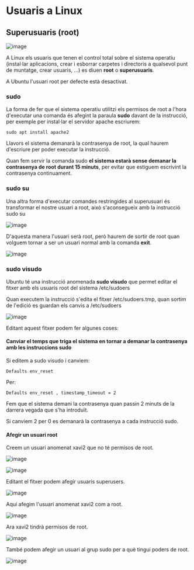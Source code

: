 # Usuaris a Linux

## Superusuaris (root)

![image](https://github.com/XaSaFa/MP04/assets/110727546/a768d4ca-2a09-4d59-935a-1d8c94aa3be4)

A Linux els usuaris que tenen el control total sobre el sistema operatiu (instal·lar aplicacions, crear i esborrar carpetes i directoris a qualsevol punt de muntatge, crear usuaris, ...) es diuen **root** o **superusuaris**.

A Ubuntu l'usuari root per defecte està desactivat.

### sudo

La forma de fer que el sistema operatiu utilitzi els permisos de root a l'hora d'executar una comanda és afegint la paraula **sudo** davant de la instrucció, per exemple per instal·lar el servidor apache escriurem:

```
sudo apt install apache2
```

Llavors el sistema demanarà la contrasenya de root, la qual haurem d'escriure per poder executar la instrucció.

Quan fem servir la comanda sudo **el sistema estarà sense demanar la contrasenya de root durant 15 minuts**, per evitar que estiguem escrivint la contrasenya continuament.

### sudo su

Una altra forma d'executar comandes restringides al superusuari és transformar el nostre usuari a root, això s'aconsegueix amb la instrucció sudo su

![image](https://github.com/XaSaFa/MP04/assets/110727546/7df6b037-b79e-4f8e-a219-900fb1cf9266)

D'aquesta manera l'usuari serà root, però haurem de sortir de root quan volguem tornar a ser un usuari normal amb la comanda **exit**.

![image](https://github.com/XaSaFa/MP04/assets/110727546/391385c2-89a4-48ec-a96e-804e6e02c1bb)

### sudo visudo

Ubuntu té una instrucció anomenada **sudo visudo** que permet editar el fitxer amb els usuaris root del sistema /etc/sudoers

Quan executem la instrucció s'edita el fitxer /etc/sudoers.tmp, quan sortim de l'edició es guardan els canvis a /etc/sudoers

![image](https://github.com/XaSaFa/MP04/assets/110727546/f00476cd-0c25-4a01-9d9b-6dd468273fcc)

Editant aquest fitxer podem fer algunes coses:

#### Canviar el temps que triga el sistema en tornar a demanar la contrasenya amb les instruccions sudo

Si editem a sudo visudo i canviem:

```
Defaults env_reset
```

Per:

```
Defaults env_reset , timestamp_timeout = 2
```

Fem que el sistema demani la contrasenya quan passin 2 minuts de la darrera vegada que s'ha introduït.

Si canviem 2 per 0 es demanarà la contrasenya a cada instrucció sudo.

#### Afegir un usuari root

Creem un usuari anomenat xavi2 que no té permisos de root.

![image](https://github.com/XaSaFa/MP04/assets/110727546/1cb19925-048a-482b-8fe9-5e660f3f5e8b)

![image](https://github.com/XaSaFa/MP04/assets/110727546/ff6ca41f-ec12-4dea-aef1-c45899d0823b)

Editant el fitxer podem afegir usuaris superusers.

![image](https://github.com/XaSaFa/MP04/assets/110727546/3a4832f5-bc6d-4fce-9989-a658d8721947)

Aquí afegim l'usuari anomenat xavi2 com a root.

![image](https://github.com/XaSaFa/MP04/assets/110727546/51024a6a-1d16-417b-b743-46fb2d4d79c9)

Ara xavi2 tindrà permisos de root.

![image](https://github.com/XaSaFa/MP04/assets/110727546/771766f7-fe03-40f5-8d1d-555ea2190bb5)


També podem afegir un usuari al grup sudo per a què tingui poders de root.

![image](https://github.com/XaSaFa/MP04/assets/110727546/dce89a3c-0f46-49a4-afc7-985ecd3aee9d)
